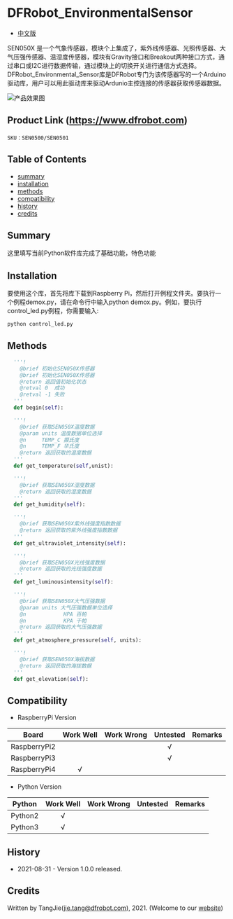DFRobot_EnvironmentalSensor
===========================

- [中文版](./README_CN.md)

SEN050X 是一个气象传感器，模块个上集成了，紫外线传感器、光照传感器、大气压强传感器、温湿度传感器，模块有Gravity接口和Breakout两种接口方式，通过串口或I2C进行数据传输，通过模块上的切换开关进行通信方式选择。
DFRobot_Environmental_Sensor库是DFRobot专门为该传感器写的一个Arduino驱动库，用户可以用此驱动库来驱动Ardunio主控连接的传感器获取传感器数据。

![产品效果图](../../resources/images/SEN050X.png)

## Product Link (https://www.dfrobot.com)

    SKU：SEN0500/SEN0501

## Table of Contents

  * [summary](#summary)
  * [installation](#installation)
  * [methods](#methods)
  * [compatibility](#compatibility)
  * [history](#history)
  * [credits](#credits)

## Summary

这里填写当前Python软件库完成了基础功能，特色功能

## Installation

要使用这个库，首先将库下载到Raspberry Pi，然后打开例程文件夹。要执行一个例程demox.py，请在命令行中输入python demox.py。例如，要执行control_led.py例程，你需要输入:

```python
python control_led.py
```

## Methods

```python
  '''!
    @brief 初始化SEN050X传感器
    @brief 初始化SEN050X传感器
    @return 返回值初始化状态
    @retval 0  成功
    @retval -1 失败
  '''
  def begin(self):

  '''!
    @brief 获取SEN050X温度数据
    @param units 温度数据单位选择
    @n     TEMP_C 摄氏度
    @n     TEMP_F 华氏度 
    @return 返回获取的温度数据
  '''
  def get_temperature(self,unist):

  '''!
    @brief 获取SEN050X湿度数据 
    @return 返回获取的湿度数据
  '''
  def get_humidity(self):

  '''!
    @brief 获取SEN050X紫外线强度指数数据 
    @return 返回获取的紫外线强度指数数据
  '''
  def get_ultraviolet_intensity(self):

  '''!
    @brief 获取SEN050X光线强度数据 
    @return 返回获取的光线强度数据
  '''
  def get_luminousintensity(self):

  '''!
    @brief 获取SEN050X大气压强数据 
    @param units 大气压强数据单位选择
    @n            HPA 百帕
    @n            KPA 千帕
    @return 返回获取的大气压强数据
  '''
  def get_atmosphere_pressure(self, units):

  '''!
    @brief 获取SEN050X海拔数据 
    @return 返回获取的海拔数据
  '''
  def get_elevation(self):
```

## Compatibility

* RaspberryPi Version

| Board        | Work Well | Work Wrong | Untested | Remarks |
| ------------ | :-------: | :--------: | :------: | ------- |
| RaspberryPi2 |           |            |    √     |         |
| RaspberryPi3 |           |            |    √     |         |
| RaspberryPi4 |       √   |            |          |         |

* Python Version

| Python  | Work Well | Work Wrong | Untested | Remarks |
| ------- | :-------: | :--------: | :------: | ------- |
| Python2 |     √     |            |          |         |
| Python3 |     √     |            |          |         |

## History

- 2021-08-31 - Version 1.0.0 released.

## Credits

Written by TangJie(jie.tang@dfrobot.com), 2021. (Welcome to our [website](https://www.dfrobot.com/))